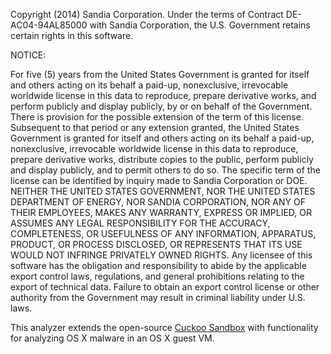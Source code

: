 Copyright (2014) Sandia Corporation. Under the terms of Contract DE-AC04-94AL85000 with Sandia Corporation, the U.S. Government retains certain rights in this software.

NOTICE:

For five (5) years from  the United States Government is granted for itself and others acting on its behalf a paid-up, nonexclusive, irrevocable worldwide license in this data to reproduce, prepare derivative works, and perform publicly and display publicly, by or on behalf of the Government. There is provision for the possible extension of the term of this license. Subsequent to that period or any extension granted, the United States Government is granted for itself and others acting on its behalf a paid-up, nonexclusive, irrevocable worldwide license in this data to reproduce, prepare derivative works, distribute copies to the public, perform publicly and display publicly, and to permit others to do so. The specific term of the license can be identified by inquiry made to Sandia Corporation or DOE.
NEITHER THE UNITED STATES GOVERNMENT, NOR THE UNITED STATES DEPARTMENT OF ENERGY, NOR SANDIA CORPORATION, NOR ANY OF THEIR EMPLOYEES, MAKES ANY WARRANTY, EXPRESS OR IMPLIED, OR ASSUMES ANY LEGAL RESPONSIBILITY FOR THE ACCURACY, COMPLETENESS, OR USEFULNESS OF ANY INFORMATION, APPARATUS, PRODUCT, OR PROCESS DISCLOSED, OR REPRESENTS THAT ITS USE WOULD NOT INFRINGE PRIVATELY OWNED RIGHTS.
Any licensee of this software has the obligation and responsibility to abide by the applicable export control laws, regulations, and general prohibitions relating to the export of technical data. Failure to obtain an export control license or other authority from the Government may result in criminal liability under U.S. laws.

This analyzer extends the open-source [Cuckoo Sandbox](https://github.com/cuckoobox/cuckoo) with functionality for analyzing OS X malware in an OS X guest VM.


